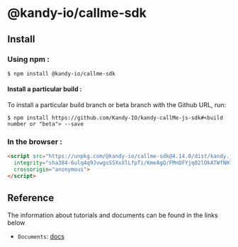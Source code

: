 # @kandy-io/callme-sdk

## Install

### Using npm :

`$ npm install @kandy-io/callme-sdk`

#### Install a particular build :

To install a particular build branch or beta branch with the Github URL, run:

`$ npm install https://github.com/Kandy-IO/kandy-callMe-js-sdk#<build number or "beta"> --save`

### In the browser :
```html
<script src="https://unpkg.com/@kandy-io/callme-sdk@4.14.0/dist/kandy.js"
  integrity="sha384-6ulq4q9JvwgsSSXxXlLfpTi/KmeAgQ/FMnDFYjq02lOkATWfNH1pBRpJofpnRXhg"
  crossorigin="anonymous">
</script>
```
## Reference

The information about tutorials and documents can be found in the links below

* `Documents`: [docs](https://kandy-io.github.io/kandy-callMe-js-sdk/docs)


